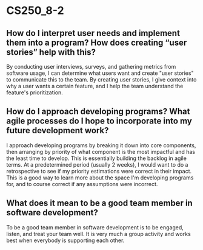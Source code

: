 # CS250_8-2


## How do I interpret user needs and implement them into a program? How does creating “user stories” help with this?

By conducting user interviews, surveys, and gathering metrics from software usage, I can determine what users want and create "user stories" to communicate this to the team. By creating user stories, I give context into why a user wants a certain feature, and I help the team understand the feature's prioritization.  

## How do I approach developing programs? What agile processes do I hope to incorporate into my future development work?

I approach developing programs by breaking it down into core components, then arranging by priority of what component is the most impactful and has the least time to develop. This is essentially building the backlog in agile terms. At a predetermined period (usually 2 weeks), I would want to do a retrospective to see if my priority estimations were correct in their impact. This is a good way to learn more about the space I'm developing programs for, and to course correct if any assumptions were incorrect.  

## What does it mean to be a good team member in software development?

To be a good team member in software development is to be engaged, listen, and treat your team well. It is very much a group activity and works best when everybody is supporting each other.